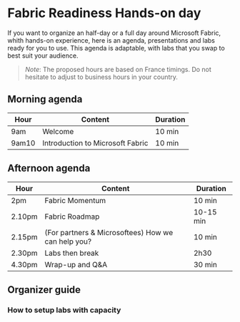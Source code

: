 # Fabric Readiness Hands-on day

If you want to organize an half-day or a full day around Microsoft Fabric, whith hands-on experience, here is an agenda, 
presentations and labs ready for you to use. This agenda is adaptable, with labs that you swap to best suit your audience.

> _Note_: The proposed hours are based on France timings. Do not hesitate to adjust to business hours in your country.

## Morning agenda

| Hour | Content                                                                                         | Duration
|------|-------------------------------------------------------------------------------------------------|---------------|
| 9am  | Welcome                                                                                         | 10 min        |
| 9am10| Introduction to Microsoft Fabric                                                                | 10 min        |



## Afternoon agenda


| Hour | Content                                                                                         | Duration
|------|-------------------------------------------------------------------------------------------------|---------------|
| 2pm  | Fabric Momentum                                                                                 | 10 min        |
|2.10pm| Fabric Roadmap                                                                                  | 10-15 min     |
|2.15pm| (For partners & Microsoftees) How we can help you?                                              | 10 min        |
|2.30pm| Labs then break                                                                                 | 2h30          |
|4.30pm| Wrap-up and Q&A                                                                                 | 30 min         |

## Organizer guide

### How to setup labs with capacity
